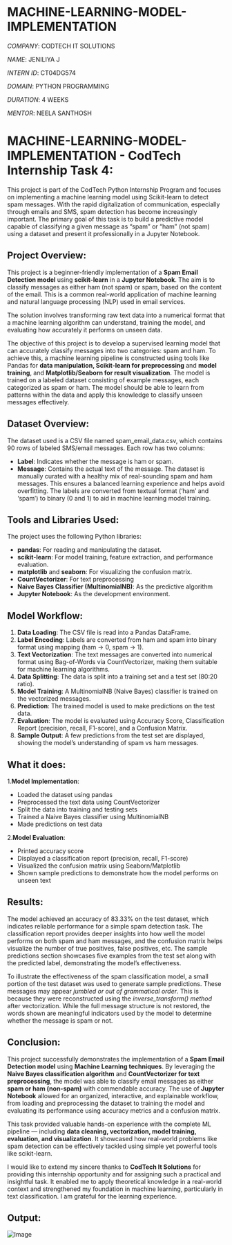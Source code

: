 # MACHINE-LEARNING-MODEL-IMPLEMENTATION

*COMPANY*: CODTECH IT SOLUTIONS

*NAME*: JENILIYA J

*INTERN ID*: CT04DG574

*DOMAIN*: PYTHON PROGRAMMING

*DURATION*: 4 WEEKS

*MENTOR*:  NEELA SANTHOSH

# MACHINE-LEARNING-MODEL-IMPLEMENTATION - CodTech Internship Task 4:
This project is part of the CodTech Python Internship Program and focuses on implementing a machine learning model using Scikit-learn to detect spam messages. With the rapid digitalization of communication, especially through emails and SMS, spam detection has become increasingly important. The primary goal of this task is to build a predictive model capable of classifying a given message as “spam” or “ham” (not spam) using a dataset and present it professionally in a Jupyter Notebook.

## Project Overview:
This project is a beginner-friendly implementation of a **Spam Email Detection model** using **scikit-learn** in a **Jupyter Notebook**. The aim is to classify messages as either ham (not spam) or spam, based on the content of the email. This is a common real-world application of machine learning and natural language processing (NLP) used in email services.

The solution involves transforming raw text data into a numerical format that a machine learning algorithm can understand, training the model, and evaluating how accurately it performs on unseen data.

The objective of this project is to develop a supervised learning model that can accurately classify messages into two categories: spam and ham. To achieve this, a machine learning pipeline is constructed using tools like Pandas for **data manipulation, Scikit-learn for preprocessing** and **model training**, and **Matplotlib/Seaborn for result visualization**. The model is trained on a labeled dataset consisting of example messages, each categorized as spam or ham. The model should be able to learn from patterns within the data and apply this knowledge to classify unseen messages effectively.

## Dataset Overview:
The dataset used is a CSV file named spam_email_data.csv, which contains 90 rows of labeled SMS/email messages. Each row has two columns:
- **Label**: Indicates whether the message is ham or spam.
- **Message**: Contains the actual text of the message.
The dataset is manually curated with a healthy mix of real-sounding spam and ham messages. This ensures a balanced learning experience and helps avoid overfitting. The labels are converted from textual format (‘ham’ and ‘spam’) to binary (0 and 1) to aid in machine learning model training.

## Tools and Libraries Used:
The project uses the following Python libraries:
- **pandas**: For reading and manipulating the dataset.
- **scikit-learn**: For model training, feature extraction, and performance evaluation.
- **matplotlib** and **seaborn**: For visualizing the confusion matrix.
- **CountVectorizer**: For text preprocessing
- **Naive Bayes Classifier (MultinomialNB)**: As the predictive algorithm
- **Jupyter Notebook**: As the development environment.

## Model Workflow:
1. **Data Loading**: The CSV file is read into a Pandas DataFrame.
2. **Label Encoding**: Labels are converted from ham and spam into binary format using mapping (ham → 0, spam → 1).
3. **Text Vectorization**: The text messages are converted into numerical format using Bag-of-Words via CountVectorizer, making them suitable for machine learning algorithms.
4. **Data Splitting**: The data is split into a training set and a test set (80:20 ratio).
5. **Model Training**: A MultinomialNB (Naive Bayes) classifier is trained on the vectorized messages.
6. **Prediction**: The trained model is used to make predictions on the test data.
7. **Evaluation**: The model is evaluated using Accuracy Score, Classification Report (precision, recall, F1-score), and a Confusion Matrix.
8. **Sample Output**: A few predictions from the test set are displayed, showing the model’s understanding of spam vs ham messages.

## What it does:
1.**Model Implementation**:
- Loaded the dataset using pandas
- Preprocessed the text data using CountVectorizer
- Split the data into training and testing sets
- Trained a Naive Bayes classifier using MultinomialNB
- Made predictions on test data

2.**Model Evaluation**:
- Printed accuracy score
- Displayed a classification report (precision, recall, F1-score)
- Visualized the confusion matrix using Seaborn/Matplotlib
- Shown sample predictions to demonstrate how the model performs on unseen text

## Results:
The model achieved an accuracy of 83.33% on the test dataset, which indicates reliable performance for a simple spam detection task. The classification report provides deeper insights into how well the model performs on both spam and ham messages, and the confusion matrix helps visualize the number of true positives, false positives, etc. The sample predictions section showcases five examples from the test set along with the predicted label, demonstrating the model’s effectiveness.

To illustrate the effectiveness of the spam classification model, a small portion of the test dataset was used to generate sample predictions. These messages may appear *jumbled or out of grammatical order*. This is because they were reconstructed using the *inverse_transform() method* after vectorization. While the full message structure is not restored, the words shown are meaningful indicators used by the model to determine whether the message is spam or not.

## Conclusion:
This project successfully demonstrates the implementation of a **Spam Email Detection model** using **Machine Learning techniques**. By leveraging the **Naive Bayes classification algorithm** and **CountVectorizer for text preprocessing**, the model was able to classify email messages as either **spam or ham (non-spam)** with commendable accuracy. The use of **Jupyter Notebook** allowed for an organized, interactive, and explainable workflow, from loading and preprocessing the dataset to training the model and evaluating its performance using accuracy metrics and a confusion matrix.

This task provided valuable hands-on experience with the complete ML pipeline — including **data cleaning, vectorization, model training, evaluation, and visualization**. It showcased how real-world problems like spam detection can be effectively tackled using simple yet powerful tools like scikit-learn.

I would like to extend my sincere thanks to **CodTech It Solutions** for providing this internship opportunity and for assigning such a practical and insightful task. It enabled me to apply theoretical knowledge in a real-world context and strengthened my foundation in machine learning, particularly in text classification. I am grateful for the learning experience.

## Output:
![Image](https://github.com/user-attachments/assets/9c6a3a57-9b60-4aa7-8ac9-64778c55c747)


